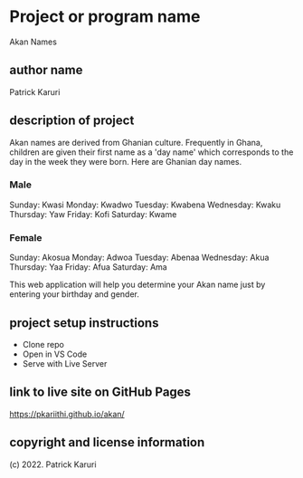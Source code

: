 # Project or program name
Akan Names

## author name
Patrick Karuri

## description of project
Akan names are derived from Ghanian culture. Frequently in Ghana, children are given their first name as a 'day name' which corresponds to the day in the week they were born. Here are Ghanian day names.

### Male
Sunday: Kwasi
Monday: Kwadwo
Tuesday: Kwabena
Wednesday: Kwaku
Thursday:  Yaw
Friday: Kofi
Saturday: Kwame

### Female
Sunday: Akosua
Monday: Adwoa
Tuesday: Abenaa
Wednesday: Akua
Thursday:  Yaa
Friday: Afua
Saturday: Ama

This web application will help you determine your Akan name just by entering your birthday and gender.

## project setup instructions
- Clone repo
- Open in VS Code
- Serve with Live Server

## link to live site on GitHub Pages
https://pkariithi.github.io/akan/

## copyright and license information
(c) 2022. Patrick Karuri
